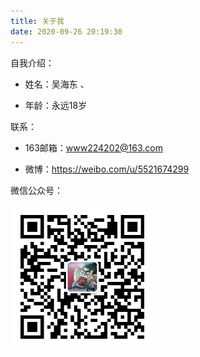 ```yaml
---
title: 关于我
date: 2020-09-26 20:19:30
---
```


自我介绍：

- 姓名：吴海东 、

- 年龄：永远18岁




联系：
- 163邮箱：www224202@163.com

- 微博：https://weibo.com/u/5521674299

微信公众号：

<img src="..\images\gzh.jpg" style="zoom: 67%;" />


